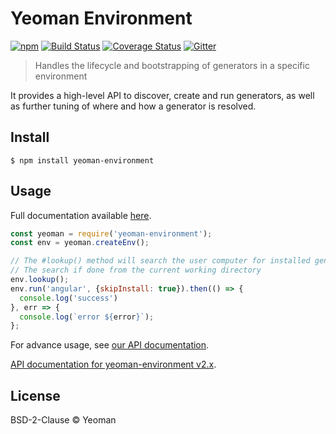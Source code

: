 # Yeoman Environment

[![npm](https://badge.fury.io/js/yeoman-environment.svg)](http://badge.fury.io/js/yeoman-environment) [![Build Status](https://travis-ci.org/yeoman/generator.svg?branch=master)](https://travis-ci.org/yeoman/environment) [![Coverage Status](https://coveralls.io/repos/github/yeoman/environment/badge.svg?branch=master)](https://coveralls.io/github/yeoman/environment?branch=master) [![Gitter](https://img.shields.io/badge/Gitter-Join_the_Yeoman_chat_%E2%86%92-00d06f.svg)](https://gitter.im/yeoman/yeoman)

> Handles the lifecycle and bootstrapping of generators in a specific environment

It provides a high-level API to discover, create and run generators, as well as further tuning of where and how a generator is resolved.


## Install

```
$ npm install yeoman-environment
```


## Usage

Full documentation available [here](http://yeoman.io/authoring/integrating-yeoman.html).

```js
const yeoman = require('yeoman-environment');
const env = yeoman.createEnv();

// The #lookup() method will search the user computer for installed generators
// The search if done from the current working directory
env.lookup();
env.run('angular', {skipInstall: true}).then(() => {
  console.log('success')
}, err => {
  console.log(`error ${error}`);
};
```

For advance usage, see [our API documentation](http://yeoman.github.io/environment).

[API documentation for yeoman-environment v2.x](http://yeoman.github.io/environment/2.x).


## License

BSD-2-Clause © Yeoman
